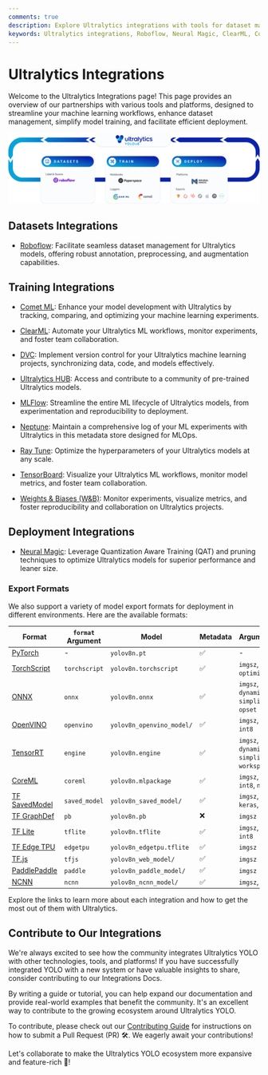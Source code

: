 ```yaml
---
comments: true
description: Explore Ultralytics integrations with tools for dataset management, model optimization, ML workflows automation, experiment tracking, version control, and more. Learn about our support for various model export formats for deployment.
keywords: Ultralytics integrations, Roboflow, Neural Magic, ClearML, Comet ML, DVC, Ultralytics HUB, MLFlow, Neptune, Ray Tune, TensorBoard, W&B, model export formats, PyTorch, TorchScript, ONNX, OpenVINO, TensorRT, CoreML, TF SavedModel, TF GraphDef, TF Lite, TF Edge TPU, TF.js, PaddlePaddle, NCNN
---
```


# Ultralytics Integrations

Welcome to the Ultralytics Integrations page! This page provides an overview of our partnerships with various tools and platforms, designed to streamline your machine learning workflows, enhance dataset management, simplify model training, and facilitate efficient deployment.

<img width="1024" src="https://github.com/ultralytics/assets/raw/main/yolov8/banner-integrations.png" alt="Ultralytics YOLO ecosystem and integrations">

## Datasets Integrations

- [Roboflow](roboflow.md): Facilitate seamless dataset management for Ultralytics models, offering robust annotation, preprocessing, and augmentation capabilities.

## Training Integrations

- [Comet ML](comet.md): Enhance your model development with Ultralytics by tracking, comparing, and optimizing your machine learning experiments.

- [ClearML](clearml.md): Automate your Ultralytics ML workflows, monitor experiments, and foster team collaboration.

- [DVC](dvc.md): Implement version control for your Ultralytics machine learning projects, synchronizing data, code, and models effectively.

- [Ultralytics HUB](https://hub.ultralytics.com): Access and contribute to a community of pre-trained Ultralytics models.

- [MLFlow](mlflow.md): Streamline the entire ML lifecycle of Ultralytics models, from experimentation and reproducibility to deployment.

- [Neptune](https://neptune.ai/): Maintain a comprehensive log of your ML experiments with Ultralytics in this metadata store designed for MLOps.

- [Ray Tune](ray-tune.md): Optimize the hyperparameters of your Ultralytics models at any scale.

- [TensorBoard](https://tensorboard.dev/): Visualize your Ultralytics ML workflows, monitor model metrics, and foster team collaboration.

- [Weights & Biases (W&B)](https://wandb.ai/site): Monitor experiments, visualize metrics, and foster reproducibility and collaboration on Ultralytics projects.

## Deployment Integrations

- [Neural Magic](https://neuralmagic.com/): Leverage Quantization Aware Training (QAT) and pruning techniques to optimize Ultralytics models for superior performance and leaner size.

### Export Formats

We also support a variety of model export formats for deployment in different environments. Here are the available formats:

| Format                                                             | `format` Argument | Model                     | Metadata | Arguments                                           |
|--------------------------------------------------------------------|-------------------|---------------------------|----------|-----------------------------------------------------|
| [PyTorch](https://pytorch.org/)                                    | -                 | `yolov8n.pt`              | ✅        | -                                                   |
| [TorchScript](https://pytorch.org/docs/stable/jit.html)            | `torchscript`     | `yolov8n.torchscript`     | ✅        | `imgsz`, `optimize`                                 |
| [ONNX](https://onnx.ai/)                                           | `onnx`            | `yolov8n.onnx`            | ✅        | `imgsz`, `half`, `dynamic`, `simplify`, `opset`     |
| [OpenVINO](openvino.md)                                            | `openvino`        | `yolov8n_openvino_model/` | ✅        | `imgsz`, `half`, `int8`                             |
| [TensorRT](https://developer.nvidia.com/tensorrt)                  | `engine`          | `yolov8n.engine`          | ✅        | `imgsz`, `half`, `dynamic`, `simplify`, `workspace` |
| [CoreML](https://github.com/apple/coremltools)                     | `coreml`          | `yolov8n.mlpackage`       | ✅        | `imgsz`, `half`, `int8`, `nms`                      |
| [TF SavedModel](https://www.tensorflow.org/guide/saved_model)      | `saved_model`     | `yolov8n_saved_model/`    | ✅        | `imgsz`, `keras`, `int8`                            |
| [TF GraphDef](https://www.tensorflow.org/api_docs/python/tf/Graph) | `pb`              | `yolov8n.pb`              | ❌        | `imgsz`                                             |
| [TF Lite](https://www.tensorflow.org/lite)                         | `tflite`          | `yolov8n.tflite`          | ✅        | `imgsz`, `half`, `int8`                             |
| [TF Edge TPU](https://coral.ai/docs/edgetpu/models-intro/)         | `edgetpu`         | `yolov8n_edgetpu.tflite`  | ✅        | `imgsz`                                             |
| [TF.js](https://www.tensorflow.org/js)                             | `tfjs`            | `yolov8n_web_model/`      | ✅        | `imgsz`                                             |
| [PaddlePaddle](https://github.com/PaddlePaddle)                    | `paddle`          | `yolov8n_paddle_model/`   | ✅        | `imgsz`                                             |
| [NCNN](https://github.com/Tencent/ncnn)                            | `ncnn`            | `yolov8n_ncnn_model/`     | ✅        | `imgsz`, `half`                                     |

Explore the links to learn more about each integration and how to get the most out of them with Ultralytics.

## Contribute to Our Integrations

We're always excited to see how the community integrates Ultralytics YOLO with other technologies, tools, and platforms! If you have successfully integrated YOLO with a new system or have valuable insights to share, consider contributing to our Integrations Docs.

By writing a guide or tutorial, you can help expand our documentation and provide real-world examples that benefit the community. It's an excellent way to contribute to the growing ecosystem around Ultralytics YOLO.

To contribute, please check out our [Contributing Guide](https://docs.ultralytics.com/help/contributing) for instructions on how to submit a Pull Request (PR) 🛠️. We eagerly await your contributions!

Let's collaborate to make the Ultralytics YOLO ecosystem more expansive and feature-rich 🙏!
